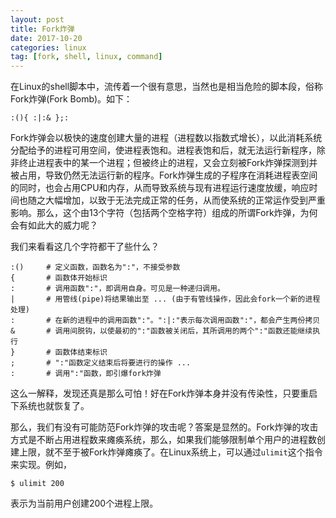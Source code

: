 ```yaml
---
layout: post
title: Fork炸弹
date: 2017-10-20
categories: linux
tag: [fork, shell, linux, command]
---
```


在Linux的shell脚本中，流传着一个很有意思，当然也是相当危险的脚本段，俗称Fork炸弹(Fork Bomb)。如下：

```shell
:(){ :|:& };:
```

Fork炸弹会以极快的速度创建大量的进程（进程数以指数式增长），以此消耗系统分配给予的进程可用空间，使进程表饱和。进程表饱和后，就无法运行新程序，除非终止进程表中的某一个进程；但被终止的进程，又会立刻被Fork炸弹探测到并被占用，导致仍然无法运行新的程序。Fork炸弹生成的子程序在消耗进程表空间的同时，也会占用CPU和内存，从而导致系统与现有进程运行速度放缓，响应时间也随之大幅增加，以致于无法完成正常的任务，从而使系统的正常运作受到严重影响。那么，这个由13个字符（包括两个空格字符）组成的所谓Fork炸弹，为何会有如此大的威力呢？



我们来看看这几个字符都干了些什么？
```shell
:()		# 定义函数，函数名为":"，不接受参数
{		# 函数体开始标识
:		# 调用函数":"，即调用自身。可见是一种递归调用。
| 		# 用管线(pipe)将结果输出至 ... (由于有管线操作，因此会fork一个新的进程处理)
:		# 在新的进程中的调用函数":"。":|:"表示每次调用函数":"，都会产生两份拷贝
&		# 调用间脱钩，以使最初的":"函数被关闭后，其所调用的两个":"函数还能继续执行
}		# 函数体结束标识
;		# ":"函数定义结束后将要进行的操作 ...
:		# 调用":"函数，即引爆fork炸弹
```
这么一解释，发现还真是那么可怕！好在Fork炸弹本身并没有传染性，只要重启下系统也就恢复了。

那么，我们有没有可能防范Fork炸弹的攻击呢？答案是显然的。Fork炸弹的攻击方式是不断占用进程数来瘫痪系统，那么，如果我们能够限制单个用户的进程数创建上限，就不至于被Fork炸弹瘫痪了。在Linux系统上，可以通过```ulimit```这个指令来实现。例如，

```shell
$ ulimit 200
```
表示为当前用户创建200个进程上限。
